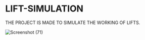 # LIFT-SIMULATION

THE PROJECT IS MADE TO SIMULATE THE WORKING OF LIFTS.

![Screenshot (71)](https://user-images.githubusercontent.com/71491341/159136814-65d69edb-dc05-44e6-aa03-088b5c8fc5d7.jpg)
